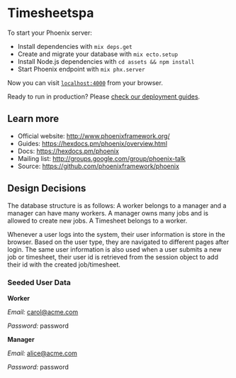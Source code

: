 # Timesheetspa

To start your Phoenix server:

  * Install dependencies with `mix deps.get`
  * Create and migrate your database with `mix ecto.setup`
  * Install Node.js dependencies with `cd assets && npm install`
  * Start Phoenix endpoint with `mix phx.server`

Now you can visit [`localhost:4000`](http://localhost:4000) from your browser.

Ready to run in production? Please [check our deployment guides](https://hexdocs.pm/phoenix/deployment.html).

## Learn more

  * Official website: http://www.phoenixframework.org/
  * Guides: https://hexdocs.pm/phoenix/overview.html
  * Docs: https://hexdocs.pm/phoenix
  * Mailing list: http://groups.google.com/group/phoenix-talk
  * Source: https://github.com/phoenixframework/phoenix

## Design Decisions
The database structure is as follows:
A worker belongs to a manager and a manager can have many workers. A manager owns many jobs and is allowed to create new jobs. A Timesheet belongs to a worker.

Whenever a user logs into the system, their user information is store in the browser. Based on the user type, they are navigated to different pages after login. The same user information is also used when a user submits a new job or timesheet, their user id is retrieved from the session object to add their id with the created job/timesheet.

### Seeded User Data

**Worker**

*Email:* carol@acme.com

*Password:* password

**Manager**

*Email:* alice@acme.com

*Password:* password